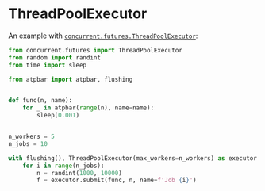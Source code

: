 # ThreadPoolExecutor

An example with
[`concurrent.futures.ThreadPoolExecutor`](https://docs.python.org/3/library/concurrent.futures.html#threadpoolexecutor):

```python
from concurrent.futures import ThreadPoolExecutor
from random import randint
from time import sleep

from atpbar import atpbar, flushing


def func(n, name):
    for _ in atpbar(range(n), name=name):
        sleep(0.001)


n_workers = 5
n_jobs = 10

with flushing(), ThreadPoolExecutor(max_workers=n_workers) as executor:
    for i in range(n_jobs):
        n = randint(1000, 10000)
        f = executor.submit(func, n, name=f'Job {i}')

```
